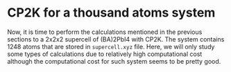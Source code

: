 # CP2K for a thousand atoms system

Now, it is time to perform the calculations mentioned in the previous sections to a 2x2x2 supercell of (BA)2PbI4 with CP2K. 
The system contains 1248 atoms that are stored in `supercell.xyz` file. 
Here, we will only study some types of calculations due to relatively high computational cost 
although the computational cost for such system seems to be pretty good.

